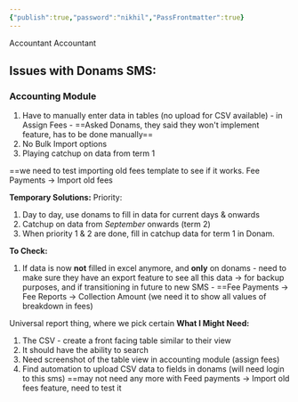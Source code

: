 ```yaml
---
{"publish":true,"password":"nikhil","PassFrontmatter":true}
---
```


Accountant
Accountant

## Issues with Donams SMS:

### Accounting Module
1. Have to manually enter data in tables (no upload for CSV available) - in Assign Fees - ==Asked Donams, they said they won't implement feature, has to be done manually==
2. No Bulk Import options
3. Playing catchup on data from term 1

==we need to test importing old fees template to see if it works. Fee Payments → Import old fees

**Temporary Solutions:**
Priority:
1. Day to day, use donams to fill in data for current days & onwards
2. Catchup on data from *September* onwards (term 2)
3. When priority 1 & 2 are done, fill in catchup data for term 1 in Donam.

**To Check:**
1. If data is now **not** filled in excel anymore, and **only** on donams - need to make sure they have an export feature to see all this data → for backup purposes, and if transitioning in future to new SMS - ==Fee Payments → Fee Reports → Collection Amount (we need it to show all values of breakdown in fees)


Universal report thing, where we pick certain 
**What I Might Need:**
1. The CSV - create a front facing table similar to their view
2. It should have the ability to search
3. Need screenshot of the table view in accounting module (assign fees)
4. Find automation to upload CSV data to fields in donams (will need login to this sms)
==may not need any more with Feed payments → Import old fees feature, need to test it


